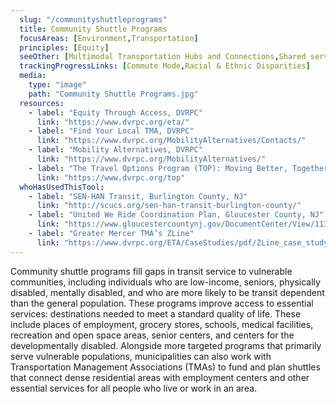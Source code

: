 ```yaml
---
  slug: "/communityshuttleprograms"
  title: Community Shuttle Programs
  focusAreas: [Environment,Transportation]
  principles: [Equity]
  seeOther: [Multimodal Transportation Hubs and Connections,Shared services,Travel Demand Management (TDM),Mobility as a Service (MaaS)]
  trackingProgressLinks: [Commute Mode,Racial & Ethnic Disparities]
  media: 
    type: "image"
    path: "Community Shuttle Programs.jpg"
  resources: 
    - label: "Equity Through Access, DVRPC"
      link: "https://www.dvrpc.org/eta/"
    - label: "Find Your Local TMA, DVRPC"
      link: "https://www.dvrpc.org/MobilityAlternatives/Contacts/"
    - label: "Mobility Alternatives, DVRPC"
      link: "https://www.dvrpc.org/MobilityAlternatives/"
    - label: "The Travel Options Program (TOP): Moving Better, Together, DVRPC"
      link: "https://www.dvrpc.org/top"
  whoHasUsedThisTool: 
    - label: "SEN-HAN Transit, Burlington County, NJ"
      link: "http://scucs.org/sen-han-transit-burlington-county/"
    - label: "United We Ride Coordination Plan, Gloucester County, NJ"
      link: "https://www.gloucestercountynj.gov/DocumentCenter/View/1138/2013---Updated-United-We-Ride-Plan-PDF"
    - label: "Greater Mercer TMA’s ZLine"
      link: "https://www.dvrpc.org/ETA/CaseStudies/pdf/ZLine_case_study.pdf"
---
```


Community shuttle programs fill gaps in transit service to vulnerable communities, including individuals who are low-income, seniors, physically disabled, mentally disabled, and who are more likely to be transit dependent than the general population. These programs improve access to essential services: destinations needed to meet a standard quality of life. These include places of employment, grocery stores, schools, medical facilities, recreation and open space areas, senior centers, and centers for the developmentally disabled. Alongside more targeted programs that primarily serve vulnerable populations, municipalities can also work with Transportation Management Associations (TMAs) to fund and plan shuttles that connect dense residential areas with employment centers and other essential services for all people who live or work in an area.
